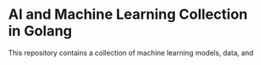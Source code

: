 # AI and Machine Learning Collection in Golang

This repository contains a collection of machine learning models, data, and